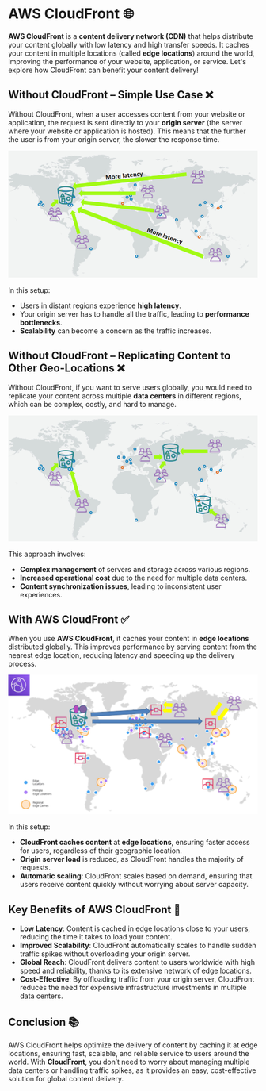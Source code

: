 # **AWS CloudFront** 🌐

**AWS CloudFront** is a **content delivery network (CDN)** that helps distribute your content globally with low latency and high transfer speeds. It caches your content in multiple locations (called **edge locations**) around the world, improving the performance of your website, application, or service. Let's explore how CloudFront can benefit your content delivery!

## **Without CloudFront – Simple Use Case** ❌

Without CloudFront, when a user accesses content from your website or application, the request is sent directly to your **origin server** (the server where your website or application is hosted). This means that the further the user is from your origin server, the slower the response time.

![Without CloudFront](images/without-cloud-front-simple-case.png)

In this setup:

- Users in distant regions experience **high latency**.
- Your origin server has to handle all the traffic, leading to **performance bottlenecks**.
- **Scalability** can become a concern as the traffic increases.

## **Without CloudFront – Replicating Content to Other Geo-Locations** ❌

Without CloudFront, if you want to serve users globally, you would need to replicate your content across multiple **data centers** in different regions, which can be complex, costly, and hard to manage.

![Without CloudFront - Replicating Content](images/without-cloud-front-with-replication.png)

This approach involves:

- **Complex management** of servers and storage across various regions.
- **Increased operational cost** due to the need for multiple data centers.
- **Content synchronization issues**, leading to inconsistent user experiences.

## **With AWS CloudFront** ✅

When you use **AWS CloudFront**, it caches your content in **edge locations** distributed globally. This improves performance by serving content from the nearest edge location, reducing latency and speeding up the delivery process.

![With CloudFront](images/cloud-front.png)

In this setup:

- **CloudFront caches content** at **edge locations**, ensuring faster access for users, regardless of their geographic location.
- **Origin server load** is reduced, as CloudFront handles the majority of requests.
- **Automatic scaling**: CloudFront scales based on demand, ensuring that users receive content quickly without worrying about server capacity.

## **Key Benefits of AWS CloudFront** 💨

- **Low Latency**: Content is cached in edge locations close to your users, reducing the time it takes to load your content.
- **Improved Scalability**: CloudFront automatically scales to handle sudden traffic spikes without overloading your origin server.
- **Global Reach**: CloudFront delivers content to users worldwide with high speed and reliability, thanks to its extensive network of edge locations.
- **Cost-Effective**: By offloading traffic from your origin server, CloudFront reduces the need for expensive infrastructure investments in multiple data centers.

## **Conclusion** 📚

AWS CloudFront helps optimize the delivery of content by caching it at edge locations, ensuring fast, scalable, and reliable service to users around the world. With **CloudFront**, you don’t need to worry about managing multiple data centers or handling traffic spikes, as it provides an easy, cost-effective solution for global content delivery.
